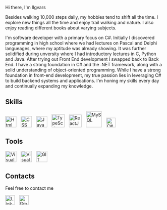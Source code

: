 Hi there, I'm Ilgvars

Besides walking 10,000 steps daily, my hobbies tend to shift all the time. I explore new things all the time and enjoy trail walking and nature. I also enjoy reading different books about varying subjects.

I'm software developer with a primary focus on C#. Initially I discovered programming in high school where we had lectures on Pascal and Delphi langueages, where my aptitude was already showing. It was further solidified during unversity where I had introductory lectures in C, Python and Java. After trying out Front End development I swapped back to Back End. I have a strong foundation in C# and the .NET framework, along with a solid understanding of object-oriented programming. While I have a strong foundation in front-end development, my true passion lies in leveraging C# to build backend systems and applications. I'm honing my skills every day and continually expanding my knowledge.

##  Skills

<img src="https://cdn.worldvectorlogo.com/logos/html-1.svg" width="35" alt="Html 5" />&ensp;&ensp;<img src="https://cdn.worldvectorlogo.com/logos/css-3.svg" width="35" alt="CSS" />&ensp;&ensp;<img src="https://cdn.worldvectorlogo.com/logos/javascript-1.svg" width="35" alt="JavaScript" />&ensp;&ensp;<img src="https://cdn.worldvectorlogo.com/logos/typescript.svg" width="41" alt="TypeScript" />&ensp;&ensp;<img src="https://cdn.worldvectorlogo.com/logos/react-2.svg" width="40" alt="ReactJS" />&ensp;&ensp;<img src="https://cdn.worldvectorlogo.com/logos/mysql-logo.svg" width="50" alt="MySQL" />&ensp;&ensp;<img src="https://cdn.worldvectorlogo.com/logos/c--4.svg" width="30" alt="C#" />

## Tools

<img src="https://cdn.worldvectorlogo.com/logos/visual-studio-code-1.svg" width="35" alt="Visual Studio Code" />&ensp;&ensp;<img src="https://cdn.worldvectorlogo.com/logos/visual-studio-2013.svg" width="35" alt="Visual Studio" />&ensp;&ensp;<img src="https://cdn.worldvectorlogo.com/logos/git-icon.svg" width="35" alt="GIT" />&ensp;&ensp;

## Contacts

Feel free to contact me

<a href="https://www.linkedin.com/in/ilgvars-elksnis/"><img src="https://cdn.worldvectorlogo.com/logos/linkedin-icon.svg" width="30" alt="Linked In" /></a>&ensp;&ensp;<a href="mailto:elksnisilgvars@gmail.com"><img src="https://cdn.worldvectorlogo.com/logos/gmail-icon-1.svg" width="30" alt="Gmail Icon In" />
